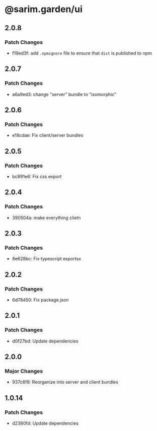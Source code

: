# @sarim.garden/ui

## 2.0.8

### Patch Changes

- f19ed3f: add `.npmignore` file to ensure that `dist` is published to npm

## 2.0.7

### Patch Changes

- a6a9ed3: change "server" bundle to "isomorphic"

## 2.0.6

### Patch Changes

- e18cdae: Fix client/server bundles

## 2.0.5

### Patch Changes

- bc891e6: Fix css export

## 2.0.4

### Patch Changes

- 390504a: make everything clietn

## 2.0.3

### Patch Changes

- 8e628bc: Fix typescript exportsx

## 2.0.2

### Patch Changes

- 6d78450: Fix package.json

## 2.0.1

### Patch Changes

- d0f27bd: Update dependencies

## 2.0.0

### Major Changes

- 937c6f8: Reorganize into server and client bundles

## 1.0.14

### Patch Changes

- d2380fd: Update dependencies
